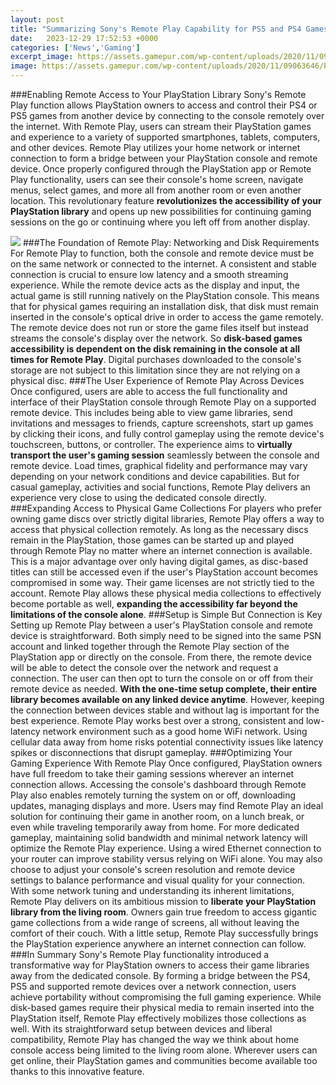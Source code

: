 ```yaml
---
layout: post
title: "Summarizing Sony's Remote Play Capability for PS5 and PS4 Games"
date:   2023-12-29 17:52:53 +0000
categories: ['News','Gaming']
excerpt_image: https://assets.gamepur.com/wp-content/uploads/2020/11/09063646/PS5-Remote-Play-App.jpg
image: https://assets.gamepur.com/wp-content/uploads/2020/11/09063646/PS5-Remote-Play-App.jpg
---
```


###Enabling Remote Access to Your PlayStation Library 
Sony's Remote Play function allows PlayStation owners to access and control their PS4 or PS5 games from another device by connecting to the console remotely over the internet. With Remote Play, users can stream their PlayStation games and experience to a variety of supported smartphones, tablets, computers, and other devices. 
Remote Play utilizes your home network or internet connection to form a bridge between your PlayStation console and remote device. Once properly configured through the PlayStation app or Remote Play functionality, users can see their console's home screen, navigate menus, select games, and more all from another room or even another location. This revolutionary feature **revolutionizes the accessibility of your PlayStation library** and opens up new possibilities for continuing gaming sessions on the go or continuing where you left off from another display.

![](https://techbriefly.com/wp-content/uploads/2021/05/PS-Remote-Play-How-to-play-PS5-and-PS4-from-your-PC-or-cell-phone.jpg)
###The Foundation of Remote Play: Networking and Disk Requirements
For Remote Play to function, both the console and remote device must be on the same network or connected to the internet. A consistent and stable connection is crucial to ensure low latency and a smooth streaming experience. While the remote device acts as the display and input, the actual game is still running natively on the PlayStation console. 
This means that for physical games requiring an installation disk, that disk must remain inserted in the console's optical drive in order to access the game remotely. The remote device does not run or store the game files itself but instead streams the console's display over the network. So **disk-based games accessibility is dependent on the disk remaining in the console at all times for Remote Play**. Digital purchases downloaded to the console's storage are not subject to this limitation since they are not relying on a physical disc.
###The User Experience of Remote Play Across Devices
Once configured, users are able to access the full functionality and interface of their PlayStation console through Remote Play on a supported remote device. This includes being able to view game libraries, send invitations and messages to friends, capture screenshots, start up games by clicking their icons, and fully control gameplay using the remote device's touchscreen, buttons, or controller. 
The experience aims to **virtually transport the user's gaming session** seamlessly between the console and remote device. Load times, graphical fidelity and performance may vary depending on your network conditions and device capabilities. But for casual gameplay, activities and social functions, Remote Play delivers an experience very close to using the dedicated console directly.
###Expanding Access to Physical Game Collections 
For players who prefer owning game discs over strictly digital libraries, Remote Play offers a way to access that physical collection remotely. As long as the necessary discs remain in the PlayStation, those games can be started up and played through Remote Play no matter where an internet connection is available. 
This is a major advantage over only having digital games, as disc-based titles can still be accessed even if the user's PlayStation account becomes compromised in some way. Their game licenses are not strictly tied to the account. Remote Play allows these physical media collections to effectively become portable as well, **expanding the accessibility far beyond the limitations of the console alone**.
###Setup is Simple But Connection is Key
Setting up Remote Play between a user's PlayStation console and remote device is straightforward. Both simply need to be signed into the same PSN account and linked together through the Remote Play section of the PlayStation app or directly on the console. 
From there, the remote device will be able to detect the console over the network and request a connection. The user can then opt to turn the console on or off from their remote device as needed. **With the one-time setup complete, their entire library becomes available on any linked device anytime**.
However, keeping the connection between devices stable and without lag is important for the best experience. Remote Play works best over a strong, consistent and low-latency network environment such as a good home WiFi network. Using cellular data away from home risks potential connectivity issues like latency spikes or disconnections that disrupt gameplay.
###Optimizing Your Gaming Experience With Remote Play 
Once configured, PlayStation owners have full freedom to take their gaming sessions wherever an internet connection allows. Accessing the console's dashboard through Remote Play also enables remotely turning the system on or off, downloading updates, managing displays and more. Users may find Remote Play an ideal solution for continuing their game in another room, on a lunch break, or even while traveling temporarily away from home. 
For more dedicated gameplay, maintaining solid bandwidth and minimal network latency will optimize the Remote Play experience. Using a wired Ethernet connection to your router can improve stability versus relying on WiFi alone. You may also choose to adjust your console's screen resolution and remote device settings to balance performance and visual quality for your connection.
With some network tuning and understanding its inherent limitations, Remote Play delivers on its ambitious mission to **liberate your PlayStation library from the living room**. Owners gain true freedom to access gigantic game collections from a wide range of screens, all without leaving the comfort of their couch. With a little setup, Remote Play successfully brings the PlayStation experience anywhere an internet connection can follow.
###In Summary
Sony's Remote Play functionality introduced a transformative way for PlayStation owners to access their game libraries away from the dedicated console. By forming a bridge between the PS4, PS5 and supported remote devices over a network connection, users achieve portability without compromising the full gaming experience. 
While disk-based games require their physical media to remain inserted into the PlayStation itself, Remote Play effectively mobilizes those collections as well. With its straightforward setup between devices and liberal compatibility, Remote Play has changed the way we think about home console access being limited to the living room alone. Wherever users can get online, their PlayStation games and communities become available too thanks to this innovative feature.